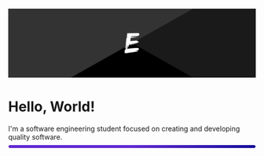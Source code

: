 ![BackGround](https://github.com/fismael21/fismael21/blob/main/img/Cover-1.png)

# Hello, World!

I'm a software engineering student focused on creating and developing quality software.
![BackGround](https://github.com/fismael21/fismael21/blob/main/img/Round-Line2.png)

<!--
**fismael21/fismael21** is a ✨ _special_ ✨ repository because its `README.md` (this file) appears on your GitHub profile.

Here are some ideas to get you started:

- 🔭 I’m currently working on ...
- 🌱 I’m currently learning ...
- 👯 I’m looking to collaborate on ...
- 🤔 I’m looking for help with ...
- 💬 Ask me about ...
- 📫 How to reach me: ...
- 😄 Pronouns: ...
- ⚡ Fun fact: ...
-->
